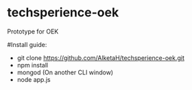 # techsperience-oek
Prototype for OEK

#Install guide:

- git clone https://github.com/AlketaH/techsperience-oek.git
- npm install
- mongod (On another CLI window)
- node app.js
